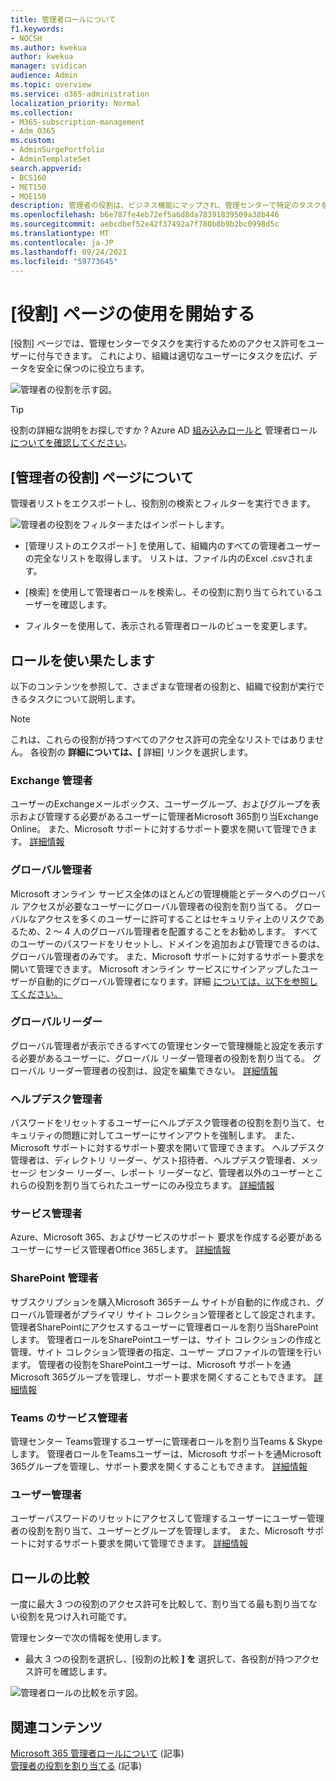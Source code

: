 ```yaml
---
title: 管理者ロールについて
f1.keywords:
- NOCSH
ms.author: kwekua
author: kwekua
manager: svidican
audience: Admin
ms.topic: overview
ms.service: o365-administration
localization_priority: Normal
ms.collection:
- M365-subscription-management
- Adm_O365
ms.custom:
- AdminSurgePortfolio
- AdminTemplateSet
search.appverid:
- BCS160
- MET150
- MOE150
description: 管理者の役割は、ビジネス機能にマップされ、管理センターで特定のタスクを実行するためのアクセス許可を提供します。 たとえば、サービス管理者が Microsoft のサポート チケットを開きます。
ms.openlocfilehash: b6e787fe4eb72ef5a6d8da78391839509a38b446
ms.sourcegitcommit: aebcdbef52e42f37492a7f780b8b9b2bc0998d5c
ms.translationtype: MT
ms.contentlocale: ja-JP
ms.lasthandoff: 09/24/2021
ms.locfileid: "59773645"
---
```

# <a name="get-started-with-the-roles-page"></a>[役割] ページの使用を開始する

[役割] ページでは、管理センターでタスクを実行するためのアクセス許可をユーザーに付与できます。 これにより、組織は適切なユーザーにタスクを広げ、データを安全に保つのに役立ちます。

![管理者の役割を示す図。](../../media/roles-main-page.png)

> [!TIP]
> 役割の詳細な説明をお探しですか ? Azure AD [組み込みロールと](/azure/active-directory/roles/permissions-reference) 管理者ロール [についてを確認してください](/microsoft-365/admin/add-users/about-admin-roles)。

## <a name="about-the-admin-roles-page"></a>[管理者の役割] ページについて

管理者リストをエクスポートし、役割別の検索とフィルターを実行できます。

![管理者の役割をフィルターまたはインポートします。](../../media/admin-role-page-options.png)

- [管理リストのエクスポート] を使用して、組織内のすべての管理者ユーザーの完全なリストを取得します。 リストは、ファイル内のExcel .csvされます。

- [検索] を使用して管理者ロールを検索し、その役割に割り当てられているユーザーを確認します。

- フィルターを使用して、表示される管理者ロールのビューを変更します。


## <a name="get-the-most-out-of-the-roles"></a>ロールを使い果たします

以下のコンテンツを参照して、さまざまな管理者の役割と、組織で役割が実行できるタスクについて説明します。

> [!NOTE]
これは、これらの役割が持つすべてのアクセス許可の完全なリストではありません。 各役割の **詳細については、[** 詳細] リンクを選択します。

### <a name="exchange-admin"></a>Exchange 管理者

ユーザーのExchangeメールボックス、ユーザーグループ、およびグループを表示および管理する必要があるユーザーに管理者Microsoft 365割り当Exchange Online。 また、Microsoft サポートに対するサポート要求を開いて管理できます。 [詳細情報](/microsoft-365/admin/add-users/about-exchange-online-admin-role)

### <a name="global-admin"></a>グローバル管理者

Microsoft オンライン サービス全体のほとんどの管理機能とデータへのグローバル アクセスが必要なユーザーにグローバル管理者の役割を割り当てる。 グローバルなアクセスを多くのユーザーに許可することはセキュリティ上のリスクであるため、2 〜 4 人のグローバル管理者を配置することをお勧めします。 すべてのユーザーのパスワードをリセットし、ドメインを追加および管理できるのは、グローバル管理者のみです。 また、Microsoft サポートに対するサポート要求を開いて管理できます。 Microsoft オンライン サービスにサインアップしたユーザーが自動的にグローバル管理者になります。詳細 [については、以下を参照してください。](/microsoft-365/admin/add-users/about-admin-roles#roles-available-in-the-microsoft-365-admin-center)

### <a name="global-reader"></a>グローバルリーダー

グローバル管理者が表示できるすべての管理センターで管理機能と設定を表示する必要があるユーザーに、グローバル リーダー管理者の役割を割り当てる。 グローバル リーダー管理者の役割は、設定を編集できない。 [詳細情報](/microsoft-365/admin/add-users/about-admin-roles#roles-available-in-the-microsoft-365-admin-center)

### <a name="helpdesk-admin"></a>ヘルプデスク管理者

パスワードをリセットするユーザーにヘルプデスク管理者の役割を割り当て、セキュリティの問題に対してユーザーにサインアウトを強制します。 また、Microsoft サポートに対するサポート要求を開いて管理できます。 ヘルプデスク管理者は、ディレクトリ リーダー、ゲスト招待者、ヘルプデスク管理者、メッセージ センター リーダー、レポート リーダーなど、管理者以外のユーザーとこれらの役割を割り当てられたユーザーにのみ役立ちます。 [詳細情報](/microsoft-365/admin/add-users/about-admin-roles#roles-available-in-the-microsoft-365-admin-center)

### <a name="service-admin"></a>サービス管理者

Azure、Microsoft 365、およびサービスのサポート 要求を作成する必要があるユーザーにサービス管理者Office 365します。 [詳細情報](/microsoft-365/admin/add-users/about-admin-roles#roles-available-in-the-microsoft-365-admin-center)

### <a name="sharepoint-admin"></a>SharePoint 管理者

サブスクリプションを購入Microsoft 365チーム サイトが自動的に作成され、グローバル管理者がプライマリ サイト コレクション管理者として設定されます。 管理者SharePointにアクセスするユーザーに管理者ロールを割り当SharePointします。 管理者ロールをSharePointユーザーは、サイト コレクションの作成と管理、サイト コレクション管理者の指定、ユーザー プロファイルの管理を行います。 管理者の役割をSharePointユーザーは、Microsoft サポートを通Microsoft 365グループを管理し、サポート要求を開くすることもできます。 [詳細情報](/sharepoint/sharepoint-admin-role)

### <a name="teams-service-admin"></a>Teams のサービス管理者

管理センター Teams管理するユーザーに管理者ロールを割り当Teams & Skypeします。 管理者ロールをTeamsユーザーは、Microsoft サポートを通Microsoft 365グループを管理し、サポート要求を開くすることもできます。 [詳細情報](/MicrosoftTeams/using-admin-roles)

### <a name="user-admin"></a>ユーザー管理者

ユーザーパスワードのリセットにアクセスして管理するユーザーにユーザー管理者の役割を割り当て、ユーザーとグループを管理します。 また、Microsoft サポートに対するサポート要求を開いて管理できます。 [詳細情報](/microsoft-365/admin/add-users/about-admin-roles#roles-available-in-the-microsoft-365-admin-center)

## <a name="compare-roles"></a>ロールの比較

一度に最大 3 つの役割のアクセス許可を比較して、割り当てる最も割り当てない役割を見つけ入れ可能です。

管理センターで次の情報を使用します。

- 最大 3 つの役割を選択し、[役割の比較 **] を** 選択して、各役割が持つアクセス許可を確認します。

![管理者ロールの比較を示す図。](../../media/compare-roles-list.png)

## <a name="related-content"></a>関連コンテンツ

[Microsoft 365 管理者ロールについて](about-admin-roles.md) (記事)\
[管理者の役割を割り当てる](assign-admin-roles.md) (記事)
